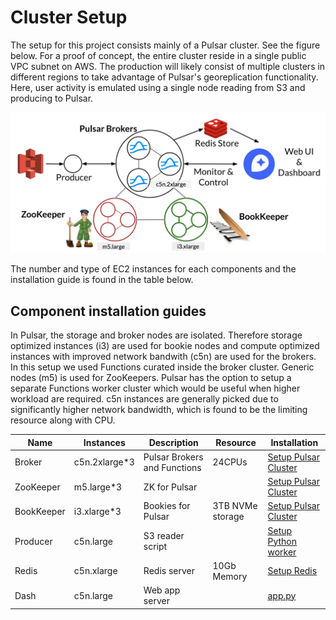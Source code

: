 # Cluster Setup

The setup for this project consists mainly of a Pulsar cluster.  See the figure below.  For a proof of concept, the entire cluster reside in a single public VPC subnet on AWS.  The production will likely consist of multiple clusters in different regions to take advantage of Pulsar's georeplication functionality.  Here, user activity is emulated using a single node reading from S3 and producing to Pulsar.


![Cluster Setup](../images/cluster_setup.png)

The number and type of EC2 instances for each components and the installation guide is found in the table below.

## Component installation guides

In Pulsar, the storage and broker nodes are isolated.  Therefore storage optimized instances (i3) are used for bookie nodes and compute optimized instances with improved network bandwith (c5n) are used for the brokers.  In this setup we used Functions curated inside the broker cluster. Generic nodes (m5) is used for ZooKeepers. Pulsar has the option to setup a separate Functions worker cluster which would be useful when higher workload are required. c5n instances are generally picked due to significantly higher network bandwidth, which is found to be the limiting resource along with CPU.

|Name|Instances|Description|Resource|Installation|
|---|---|---|---|---|
|Broker |c5n.2xlarge*3|Pulsar Brokers and Functions|24CPUs|[Setup Pulsar Cluster](setup_pulsar.md)|
|ZooKeeper |m5.large*3|ZK for Pulsar||[Setup Pulsar Cluster](setup_pulsar.md)|
|BookKeeper |i3.xlarge*3|Bookies for Pulsar|3TB NVMe storage|[Setup Pulsar Cluster](setup_pulsar.md)|
|Producer|c5n.large|S3 reader script |   |[Setup Python worker](setup_python_worker.md)|
|Redis |c5n.xlarge|Redis server|10Gb Memory|[Setup Redis](setup_redis.md)|
|Dash |c5n.large|Web app server|   |[app.py](../dash_app/app.py)|

